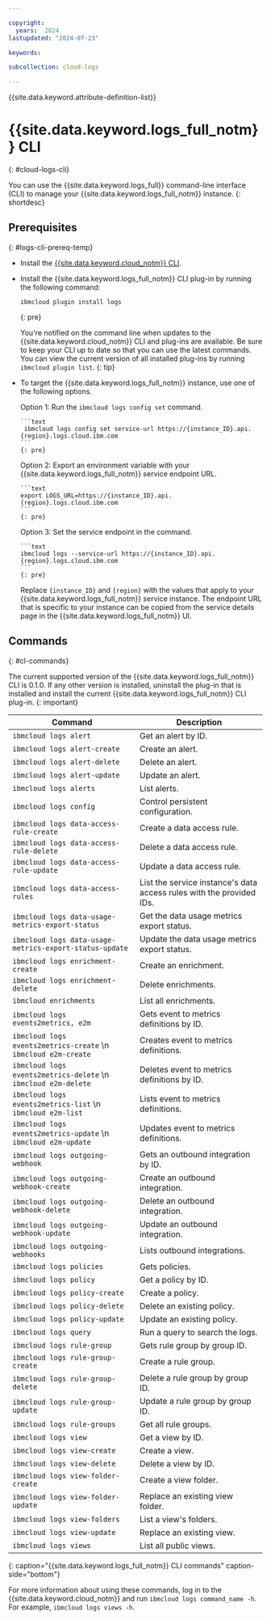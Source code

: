 ```yaml
---

copyright:
  years:  2024
lastupdated: "2024-07-23"

keywords:

subcollection: cloud-logs

---
```


{{site.data.keyword.attribute-definition-list}}

# {{site.data.keyword.logs_full_notm}} CLI
{: #cloud-logs-cli}

You can use the {{site.data.keyword.logs_full}} command-line interface (CLI) to manage your {{site.data.keyword.logs_full_notm}} instance.
{: shortdesc}

## Prerequisites
{: #logs-cli-prereq-temp}

* Install the [{{site.data.keyword.cloud_notm}} CLI](/docs/cli?topic=cli-getting-started).
* Install the {{site.data.keyword.logs_full_notm}} CLI plug-in by running the following command:

    ```text
    ibmcloud plugin install logs
    ```
    {: pre}

    You're notified on the command line when updates to the {{site.data.keyword.cloud_notm}} CLI and plug-ins are available. Be sure to keep your CLI up to date so that you can use the latest commands. You can view the current version of all installed plug-ins by running `ibmcloud plugin list`.
    {: tip}

* To target the {{site.data.keyword.logs_full_notm}} instance, use one of the following options.

    Option 1: Run the `ibmcloud logs config set` command.

      ```text
       ibmcloud logs config set service-url https://{instance_ID}.api.{region}.logs.cloud.ibm.com
      ```
      {: pre}


    Option 2: Export an environment variable with your {{site.data.keyword.logs_full_notm}} service endpoint URL.

      ```text
      export LOGS_URL=https://{instance_ID}.api.{region}.logs.cloud.ibm.com
      ```
      {: pre}

    Option 3: Set the service endpoint in the command.

      ```text
      ibmcloud logs --service-url https://{instance_ID}.api.{region}.logs.cloud.ibm.com
      ```
      {: pre}

    Replace `{instance_ID}` and `{region}` with the values that apply to your {{site.data.keyword.logs_full_notm}} service instance. The endpoint URL that is specific to your instance can be copied from the service details page in the {{site.data.keyword.logs_full_notm}} UI.

## Commands
{: #cl-commands}

The current supported version of the {{site.data.keyword.logs_full_notm}} CLI is 0.1.0. If any other version is installed, uninstall the plug-in that is installed and install the current {{site.data.keyword.logs_full_notm}} CLI plug-in.
{: important}

| Command | Description |
|---------|-------------|
| `ibmcloud logs alert` | Get an alert by ID. |
| `ibmcloud logs alert-create` | Create an alert. |
| `ibmcloud logs alert-delete` | Delete an alert. |
| `ibmcloud logs alert-update` | Update an alert. |
| `ibmcloud logs alerts` | List alerts. |
| `ibmcloud logs config` | Control persistent configuration. |
| `ibmcloud logs data-access-rule-create` | Create a data access rule. |
| `ibmcloud logs data-access-rule-delete` | Delete a data access rule. |
| `ibmcloud logs data-access-rule-update` | Update a data access rule. |
| `ibmcloud logs data-access-rules` | List the service instance's data access rules with the provided IDs. |
| `ibmcloud logs data-usage-metrics-export-status` | Get the data usage metrics export status. |
| `ibmcloud logs data-usage-metrics-export-status-update` | Update the data usage metrics export status. |
| `ibmcloud logs enrichment-create` | Create an enrichment. |
| `ibmcloud logs enrichment-delete` | Delete enrichments. |
| `ibmcloud enrichments` | List all enrichments. |
| `ibmcloud logs events2metrics, e2m` | Gets event to metrics definitions by ID. |
| `ibmcloud logs events2metrics-create`  \n `ibmcloud e2m-create` | Creates event to metrics definitions. |
| `ibmcloud logs events2metrics-delete`  \n `ibmcloud e2m-delete` | Deletes event to metrics definitions by ID. |
| `ibmcloud logs events2metrics-list`  \n `ibmcloud e2m-list` | Lists event to metrics definitions. |
| `ibmcloud logs events2metrics-update`  \n `ibmcloud e2m-update` | Updates event to metrics definitions. |
| `ibmcloud logs outgoing-webhook` | Gets an outbound integration by ID. |
| `ibmcloud logs outgoing-webhook-create` | Create an outbound integration. |
| `ibmcloud logs outgoing-webhook-delete` | Delete an outbound integration. |
| `ibmcloud logs outgoing-webhook-update` | Update an outbound integration. |
| `ibmcloud logs outgoing-webhooks` | Lists outbound integrations. |
| `ibmcloud logs policies` | Gets policies. |
| `ibmcloud logs policy` | Get a policy by ID. |
| `ibmcloud logs policy-create` | Create a policy. |
| `ibmcloud logs policy-delete` | Delete an existing policy. |
| `ibmcloud logs policy-update` | Update an existing policy. |
| `ibmcloud logs query` | Run a query to search the logs. |
| `ibmcloud logs rule-group` | Gets rule group by group ID. |
| `ibmcloud logs rule-group-create` | Create a rule group. |
| `ibmcloud logs rule-group-delete` | Delete a rule group by group ID. |
| `ibmcloud logs rule-group-update` | Update a rule group by group ID. |
| `ibmcloud logs rule-groups` | Get all rule groups. |
| `ibmcloud logs view` | Get a view by ID. |
| `ibmcloud logs view-create` | Create a view. |
| `ibmcloud logs view-delete` | Delete a view by ID. |
| `ibmcloud logs view-folder-create` | Create a view folder. |
| `ibmcloud logs view-folder-update` | Replace an existing view folder. |
| `ibmcloud logs view-folders` | List a view's folders. |
| `ibmcloud logs view-update` | Replace an existing view. |
| `ibmcloud logs views` | List all public views. |
{: caption="{{site.data.keyword.logs_full_notm}} CLI commands" caption-side="bottom"}

For more information about using these commands, log in to the {{site.data.keyword.cloud_notm}} and run `ibmcloud logs command_name -h`. For example, `ibmcloud logs views -h`.

